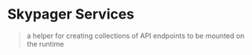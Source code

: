 # Skypager Services
> a helper for creating collections of API endpoints to be mounted on the runtime
